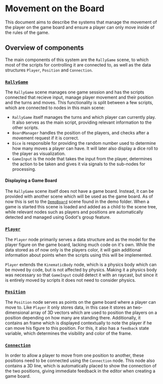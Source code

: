 # Movement on the Board

This document aims to describe the systems that manage the movement of the player on the game board and ensure a player can only move inside of the rules of the game.

## Overview of components

The main components of this system are the `RallyGame` scene, to which most of the scripts for controlling it are connected to, as well as the data structures `Player`, `Position` and `Connection`.

### [`RallyGame`](https://github.com/CodedOre/Stadtrally/blob/main/scenes/game/RallyGame.tscn)

The `RallyGame` scene manages one game session and has the scripts connected that recieve input, manage player movement and their position and the turns and moves. This functionality is split between a few scripts, which are connected to nodes in this main scene:

- `RallyGame` itself manages the turns and which player can currently play. It also serves as the main script, providing relevant information to the other scripts.
- `BoardManager` handles the position of the players, and checks after a movement request if it is correct.
- `Dice` is responsible for providing the random number used to determine how many moves a player can have. It will later also display a dice roll to the player as visualization.
- `GameInput` is the node that takes the input from the player, determines the action to be taken and gives it via signals to the sub-nodes for processing.

#### Displaying a Game Board

The `RallyGame` scene itself does not have a game board. Instead, it can be provided with another scene which will be used as the game board. As of now this is set to the [`DemoBoard`](https://github.com/CodedOre/Stadtrally/blob/main/demo/DemoBoard.tscn) scene found in the demo folder. When a game is started this scene is loaded and added as a child to the scene tree, while relevant nodes such as players and positions are automatically detected and managed using Godot's group feature.

### [`Player`](https://github.com/CodedOre/Stadtrally/blob/main/scenes/game/Player.tscn)

The `Player` node primarily serves a data structure and as the model for the player figure on the game board, lacking much code on it's own. While the data stored as of now only is the players color, it will gain additional information about points when the scripts using this will be implemented.

`Player` extends the `KinematicBody` node, which is a physics body which can be moved by code, but is not affected by physics. Making it a physics body was necessary so that `GameInput` could detect it with an raycast, but since it is entirely moved by scripts it does not need to consider physics.

### [`Position`](https://github.com/CodedOre/Stadtrally/blob/main/scenes/board/Position.tscn)

The `Position` node serves as points on the game board where a player can move to. Like `Player` it only stores data, in this case it stores an two-dimensional array of 3D vectors which are used to position the players on a position depending on how many are standing there. Additionally, it contains an frame which is displayed contextually to note the player if he can move his figure to this position. For this, it also has a `feedback` state variable, which determines the visibility and color of the frame.

### [`Connection`](https://github.com/CodedOre/Stadtrally/blob/main/scenes/board/Connection.tscn)

In order to allow a player to move from one position to another, these positions need to be connected using the `Connection` node. This node also contains a 3D line, which is automatically placed to show the connection of the two positions, giving immediate feedback in the editor when creating a game board.
